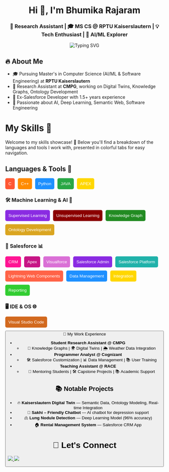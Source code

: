 <h1 align="center">Hi 👋, I'm Bhumika Rajaram</h1>
<h3 align="center">🚀 Research Assistant | 🎓 MS CS @ RPTU Kaiserslautern | 💡 Tech Enthusiast | 🧠 AI/ML Explorer</h3>

<p align="center">
  <img src="https://readme-typing-svg.herokuapp.com?font=Fira+Code&size=22&pause=1000&color=F76B8A&width=440&lines=Welcome+to+my+GitHub!;AI+ML+Knowledge+Graphs+Ontologies;Continuous+Learner+and+Builder+%F0%9F%9A%80" alt="Typing SVG" />
</p>

## 🔥 About Me
- 🎓 Pursuing Master's in Computer Science (AI/ML & Software Engineering) at **RPTU Kaiserslautern**
- 🏢 Research Assistant at **CMPG**, working on Digital Twins, Knowledge Graphs, Ontology Development
- 💼 Ex-Salesforce Developer with 1.5+ years experience
- 🚀 Passionate about AI, Deep Learning, Semantic Web, Software Engineering

# My Skills 🌟
Welcome to my skills showcase! 🎉 Below you'll find a breakdown of the languages and tools I work with, presented in colorful tabs for easy navigation.

## Languages & Tools 🚀
<div style="display: flex; flex-wrap: wrap; gap: 10px;">
  <button style="background-color: #FF5733; color: white; padding: 10px; border: none; border-radius: 5px; cursor: pointer;">C</button>
  <button style="background-color: #FF8C00; color: white; padding: 10px; border: none; border-radius: 5px; cursor: pointer;">C++</button>
  <button style="background-color: #1E90FF; color: white; padding: 10px; border: none; border-radius: 5px; cursor: pointer;">Python</button>
  <button style="background-color: #28A745; color: white; padding: 10px; border: none; border-radius: 5px; cursor: pointer;">JAVA</button>
  <button style="background-color: #FFD700; color: white; padding: 10px; border: none; border-radius: 5px; cursor: pointer;">APEX</button>
</div>

### 🛠️ **Machine Learning & AI** 🤖
<div style="display: flex; flex-wrap: wrap; gap: 10px;">
  <button style="background-color: #8A2BE2; color: white; padding: 10px; border: none; border-radius: 5px; cursor: pointer;">Supervised Learning</button>
  <button style="background-color: #8B0000; color: white; padding: 10px; border: none; border-radius: 5px; cursor: pointer;">Unsupervised Learning</button>
  <button style="background-color: #228B22; color: white; padding: 10px; border: none; border-radius: 5px; cursor: pointer;">Knowledge Graph</button>
  <button style="background-color: #DAA520; color: white; padding: 10px; border: none; border-radius: 5px; cursor: pointer;">Ontology Development</button>
</div>

### 💼 **Salesforce** 📊
<div style="display: flex; flex-wrap: wrap; gap: 10px;">
  <button style="background-color: #FF1493; color: white; padding: 10px; border: none; border-radius: 5px; cursor: pointer;">CRM</button>
  <button style="background-color: #C71585; color: white; padding: 10px; border: none; border-radius: 5px; cursor: pointer;">Apex</button>
  <button style="background-color: #DA70D6; color: white; padding: 10px; border: none; border-radius: 5px; cursor: pointer;">Visualforce</button>
  <button style="background-color: #8A2BE2; color: white; padding: 10px; border: none; border-radius: 5px; cursor: pointer;">Salesforce Admin</button>
  <button style="background-color: #20B2AA; color: white; padding: 10px; border: none; border-radius: 5px; cursor: pointer;">Salesforce Platform</button>
  <button style="background-color: #FF6347; color: white; padding: 10px; border: none; border-radius: 5px; cursor: pointer;">Lightning Web Components</button>
  <button style="background-color: #1E90FF; color: white; padding: 10px; border: none; border-radius: 5px; cursor: pointer;">Data Management</button>
  <button style="background-color: #FFD700; color: white; padding: 10px; border: none; border-radius: 5px; cursor: pointer;">Integration</button>
  <button style="background-color: #32CD32; color: white; padding: 10px; border: none; border-radius: 5px; cursor: pointer;">Reporting</button>
</div>

### 🖥️ **IDE & OS** 🌐
<div style="display: flex; flex-wrap: wrap; gap: 10px;">
  <button style="background-color: #D2691E; color: white; padding: 10px; border: none; border-radius: 5px; cursor: pointer;">Visual Studio Code</button>
  <button style="background-color: #


## 🚀 My Work Experience
- **Student Research Assistant @ CMPG**
  - 🔗 Knowledge Graphs | 🌍 Digital Twins | 🌦️ Weather Data Integration
- **Programmer Analyst @ Cognizant**
  - 🛠️ Salesforce Customization | 📊 Data Management | 📚 User Training
- **Teaching Assistant @ RACE**
  - 🎯 Mentoring Students | 🛠️ Capstone Projects | 📚 Academic Support

## 📚 Notable Projects
- 🔥 **Kaiserslautern Digital Twin** — Semantic Data, Ontology Modeling, Real-time Integration
- 🤖 **Sakhi – Friendly Chatbot** — AI chatbot for depression support
- 🫁 **Lung Nodule Detection** — Deep Learning Model (96% accuracy)
- 🏠 **Rental Management System** — Salesforce CRM App

# 🌟 Let's Connect
<p align="left">
<a href="mailto:bhumikaraj04@gmail.com"> <img src="https://img.shields.io/badge/Gmail-D14836?style=for-the-badge&logo=gmail&logoColor=white"/> </a>
<a href="https://linkedin.com/in/bhumika-rajaram-3372b71a2" target="_blank"> <img src="https://img.shields.io/badge/LinkedIn-blue?style=for-the-badge&logo=linkedin&logoColor=white"/> </a>
</p>

